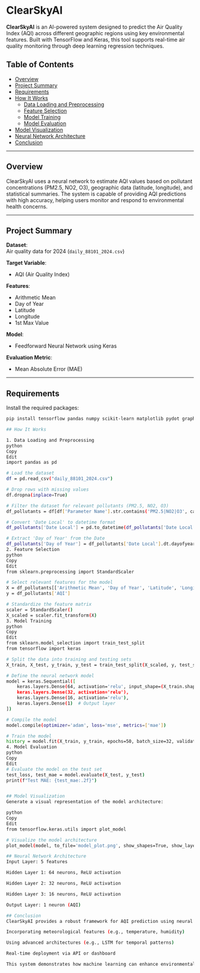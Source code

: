 # ClearSkyAI

**ClearSkyAI** is an AI-powered system designed to predict the Air Quality Index (AQI) across different geographic regions using key environmental features. Built with TensorFlow and Keras, this tool supports real-time air quality monitoring through deep learning regression techniques.

## Table of Contents

- [Overview](#overview)
- [Project Summary](#project-summary)
- [Requirements](#requirements)
- [How It Works](#how-it-works)
  - [Data Loading and Preprocessing](#1-data-loading-and-preprocessing)
  - [Feature Selection](#2-feature-selection)
  - [Model Training](#3-model-training)
  - [Model Evaluation](#4-model-evaluation)
- [Model Visualization](#model-visualization)
- [Neural Network Architecture](#neural-network-architecture)
- [Conclusion](#conclusion)

---

## Overview

ClearSkyAI uses a neural network to estimate AQI values based on pollutant concentrations (PM2.5, NO2, O3), geographic data (latitude, longitude), and statistical summaries. The system is capable of providing AQI predictions with high accuracy, helping users monitor and respond to environmental health concerns.

---

## Project Summary

**Dataset**:  
Air quality data for 2024 (`daily_88101_2024.csv`)

**Target Variable**:  
- AQI (Air Quality Index)

**Features**:  
- Arithmetic Mean  
- Day of Year  
- Latitude  
- Longitude  
- 1st Max Value

**Model**:  
- Feedforward Neural Network using Keras

**Evaluation Metric**:  
- Mean Absolute Error (MAE)

---

## Requirements

Install the required packages:

```bash
pip install tensorflow pandas numpy scikit-learn matplotlib pydot graphviz

## How It Works

1. Data Loading and Preprocessing
python
Copy
Edit
import pandas as pd

# Load the dataset
df = pd.read_csv("daily_88101_2024.csv")

# Drop rows with missing values
df.dropna(inplace=True)

# Filter the dataset for relevant pollutants (PM2.5, NO2, O3)
df_pollutants = df[df['Parameter Name'].str.contains('PM2.5|NO2|O3', case=False, na=False)]

# Convert 'Date Local' to datetime format
df_pollutants['Date Local'] = pd.to_datetime(df_pollutants['Date Local'])

# Extract 'Day of Year' from the Date
df_pollutants['Day of Year'] = df_pollutants['Date Local'].dt.dayofyear
2. Feature Selection
python
Copy
Edit
from sklearn.preprocessing import StandardScaler

# Select relevant features for the model
X = df_pollutants[['Arithmetic Mean', 'Day of Year', 'Latitude', 'Longitude', '1st Max Value']]
y = df_pollutants['AQI']

# Standardize the feature matrix
scaler = StandardScaler()
X_scaled = scaler.fit_transform(X)
3. Model Training
python
Copy
Edit
from sklearn.model_selection import train_test_split
from tensorflow import keras

# Split the data into training and testing sets
X_train, X_test, y_train, y_test = train_test_split(X_scaled, y, test_size=0.2, random_state=42)

# Define the neural network model
model = keras.Sequential([
    keras.layers.Dense(64, activation='relu', input_shape=(X_train.shape[1],)),
    keras.layers.Dense(32, activation='relu'),
    keras.layers.Dense(16, activation='relu'),
    keras.layers.Dense(1)  # Output layer
])

# Compile the model
model.compile(optimizer='adam', loss='mse', metrics=['mae'])

# Train the model
history = model.fit(X_train, y_train, epochs=50, batch_size=32, validation_data=(X_test, y_test))
4. Model Evaluation
python
Copy
Edit
# Evaluate the model on the test set
test_loss, test_mae = model.evaluate(X_test, y_test)
print(f"Test MAE: {test_mae:.2f}")


## Model Visualization
Generate a visual representation of the model architecture:

python
Copy
Edit
from tensorflow.keras.utils import plot_model

# Visualize the model architecture
plot_model(model, to_file='model_plot.png', show_shapes=True, show_layer_names=True)

## Neural Network Architecture
Input Layer: 5 features

Hidden Layer 1: 64 neurons, ReLU activation

Hidden Layer 2: 32 neurons, ReLU activation

Hidden Layer 3: 16 neurons, ReLU activation

Output Layer: 1 neuron (AQI)

## Conclusion
ClearSkyAI provides a robust framework for AQI prediction using neural networks. Future improvements may include:

Incorporating meteorological features (e.g., temperature, humidity)

Using advanced architectures (e.g., LSTM for temporal patterns)

Real-time deployment via API or dashboard

This system demonstrates how machine learning can enhance environmental monitoring and support data-informed public health strategies.

